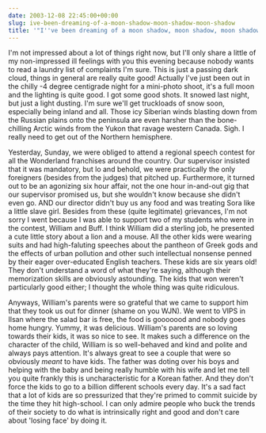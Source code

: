 ```yaml
---
date: 2003-12-08 22:45:00+00:00
slug: ive-been-dreaming-of-a-moon-shadow-moon-shadow-moon-shadow
title: '"I''ve been dreaming of a moon shadow, moon shadow, moon shadow..."'
---
```


I'm not impressed about a lot of things right now, but I'll only share a little of my non-impressed ill feelings with you this evening because nobody wants to read a laundry list of complaints I'm sure. This is just a passing dark cloud, things in general are really quite good! Actually I've just been out in the chilly -4 degree centigrade night for a mini-photo shoot, it's a full moon and the lighting is quite good. I got some good shots. It snowed last night, but just a light dusting. I'm sure we'll get truckloads of snow soon, especially being inland and all. Those icy Siberian winds blasting down from the Russian plains onto the peninsula are even harsher than the bone-chilling Arctic winds from the Yukon that ravage western Canada. Sigh. I really need to get out of the Northern hemisphere. 

Yesterday, Sunday, we were obliged to attend a regional speech contest for all the Wonderland franchises around the country. Our supervisor insisted that it was mandatory, but lo and behold, we were practically the only foreigners (besides from the judges) that pitched up. Furthermore, it turned out to be an agonizing six hour affair, not the one hour in-and-out gig that our supervisor promised us, but she wouldn't know because she didn't even go. AND our director didn't buy us any food and was treating Sora like a little slave girl. Besides from these (quite legitimate) grievances, I'm not sorry I went because I was able to support two of my students who were in the contest, William and Buff. I think William did a sterling job, he presented a cute little story about a lion and a mouse. All the other kids were wearing suits and had high-faluting speeches about the pantheon of Greek gods and the effects of urban pollution and other such intellectual nonsense penned by their eager over-educated English teachers. These kids are six years old! They don't understand a word of what they're saying, although their memorization skills are obviously astounding. The kids that won weren't particularly good either; I thought the whole thing was quite ridiculous. 

Anyways, William's parents were so grateful that we came to support him that they took us out for dinner (shame on you WJN). We went to VIPS in Ilsan where the salad bar is free, the food is gooooood and nobody goes home hungry. Yummy, it was delicious. William's parents are so loving towards their kids, it was so nice to see. It makes such a difference on the character of the child, William is so well-behaved and kind and polite and always pays attention. It's always great to see a couple that were so obviously _meant_ to have kids. The father was doting over his boys and helping with the baby and being really humble with his wife and let me tell you quite frankly this is uncharacteristic for a Korean father. And they don't force the kids to go to a billion different schools every day. It's a sad fact that a lot of kids are so pressurized that they're primed to commit suicide by the time they hit high-school. I can only admire people who buck the trends of their society to do what is intrinsically right and good and don't care about 'losing face' by doing it.
